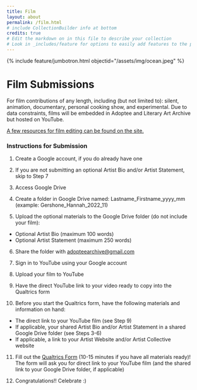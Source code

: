 ```yaml
---
title: Film
layout: about
permalink: /film.html
# include CollectionBuilder info at bottom
credits: true
# Edit the markdown on in this file to describe your collection
# Look in _includes/feature for options to easily add features to the page
--- 
```


{% include feature/jumbotron.html objectid="/assets/img/ocean.jpeg" %}

# Film Submissions

For film contributions of any length, including (but not limited to): silent, animation, documentary, personal cooking show, and experimental. Due to data constraints, films will be embedded in Adoptee and Literary Art Archive but hosted on YouTube. 

[A few resources for film editing can be found on the site.]() 

### Instructions for Submission 

1. Create a Google account, if you do already have one

2. If you are not submitting an optional Artist Bio and/or Artist Statement, skip to Step 7

3. Access Google Drive

4. Create a folder in Google Drive named: 
Lastname_Firstname_yyyy_mm (example: Gershone_Hannah_2022_11)

5. Upload the optional materials to the Google Drive folder (do not include your film):
  - Optional Artist Bio (maximum 100 words)
  - Optional Artist Statement (maximum 250 words)

6. Share the folder with adopteearchive@gmail.com

7. Sign in to YouTube using your Google account  

8. Upload your film to YouTube

9. Have the direct YouTube link to your video ready to copy into the Qualtrics form

10. Before you start the Qualtrics form, have the following materials and information on hand:
  - The direct link to your YouTube film (see Step 9)
  - If applicable, your shared Artist Bio and/or Artist Statement in a shared Google Drive folder (see Steps 3-6)
  - If applicable, a link to your Artist Website and/or Artist Collective website

11. Fill out the [Qualtrics Form](https://oregon.qualtrics.com/jfe/form/SV_4IQjZe58IHrIpZc) (10-15 minutes if you have all materials ready)! The form will ask you for direct link to your YouTube film (and the shared link to your Google Drive folder, if applicable)

12. Congratulations!! Celebrate :)
